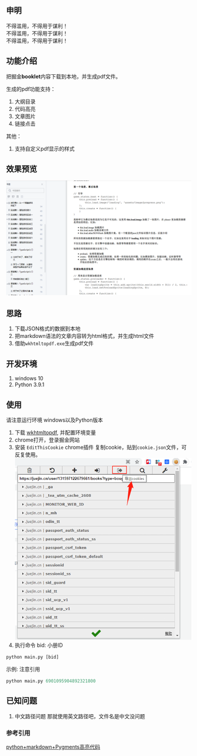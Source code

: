 

## 申明
不得滥用，不得用于谋利！  
不得滥用，不得用于谋利！   
不得滥用，不得用于谋利！

## 功能介绍
把掘金**booklet**内容下载到本地，并生成pdf文件。

生成的pdf功能支持：
1. 大纲目录
2. 代码高亮
3. 文章图片
4. 链接点击

其他：
1. 支持自定义pdf显示的样式

## 效果预览

![](./images/pdf.png)


## 思路


1. 下载JSON格式的数据到本地
2. 把markdown语法的文章内容转为html格式，并生成html文件
3. 借助`wkhtmltopdf.exe`生成pdf文件



## 开发环境
1.  windows 10
2.  Python 3.9.1

## 使用

请注意运行环境 windows以及Python版本

1. 下载 [wkhtmltopdf](https://wkhtmltopdf.org/), 并配置环境变量
2. chrome打开，登录掘金网站
3. 安装 `EditThisCookie` chrome插件
   复制cookie，贴到`cookie.json`文件，可反复使用。
    ![](./images/cookie.png)
4. 执行命令 
bid: 小册ID
```python   
python main.py [bid]

```
示例: 注意引用
```python
python main.py 6901095904892321800
```


## 已知问题
1. 中文路径问题
    那就使用英文路径吧，文件名是中文没问题


### 参考引用

[python+markdown+Pygments高亮代码](https://blog.csdn.net/JONE_WUQINGJIANG/article/details/100511760)
